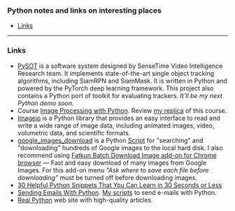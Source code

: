 ### Python notes and links on interesting places

   - [Links](#links)

---
### <a name="links" />Links

   * [PySOT](https://github.com/STVIR/pysot) is a software system designed by
     SenseTime Video Intelligence Research team. It implements state-of-the-art
     single object tracking algorithms, including SiamRPN and SiamMask.
     It is written in Python and powered by the PyTorch deep learning framework.
     This project also contains a Python port of toolkit for evaluating trackers.
     *It'll be my next Python demo soon.*
   * Course [Image Processing with Python](https://datacarpentry.org/image-processing/).
     Review [my replica](https://colab.research.google.com/drive/1dtvJ0TxjHN2hebxqjCRhPrzHlZtqO4iV)
     of this course.
   * [Imageio](https://imageio.readthedocs.io/en/stable/index.html) is a Python library
     that provides an easy interface to read and write a wide range of image data,
     including animated images, video, volumetric data, and scientific formats.
   * [google_images_download](https://pypi.org/project/google_images_download) is a Python
     [Script](https://github.com/hardikvasa/google-images-download)
     for "searching" and "downloading" hundreds of Google images to the local hard disk.
     I also recommend using [Fatkun Batch Download Image add-on for Chrome browser](https://chrome.google.com/webstore/detail/fatkun-batch-download-ima/nnjjahlikiabnchcpehcpkdeckfgnohf) —
     Fast and easy download of many images from Google Images. For this add-on menu
     _"Ask where to save each file before downloading"_ must be turned off before downloading images.
   * [30 Helpful Python Snippets That You Can Learn in 30 Seconds or Less](
     https://towardsdatascience.com/30-helpful-python-snippets-that-you-can-learn-in-30-seconds-or-less-69bb49204172)
   * [Sending Emails With Python](https://realpython.com/python-send-email).
     [My scripts](send_email/) to send e-mails with Python.
   * [Real Python](https://realpython.com) web site with high-quality articles.
